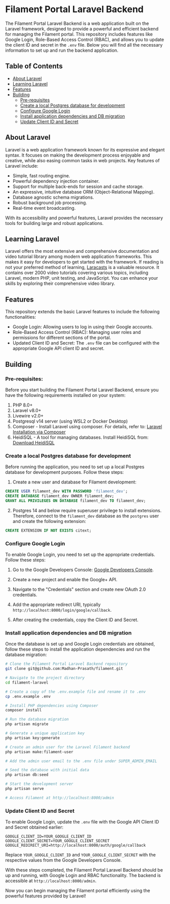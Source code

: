 # Filament Portal Laravel Backend

The Filament Portal Laravel Backend is a web application built on the Laravel framework, designed to provide a powerful and efficient backend for managing the Filament portal. This repository includes features like Google Login, Role-Based Access Control (RBAC), and allows you to update the client ID and secret in the `.env` file. Below you will find all the necessary information to set up and run the backend application.

## Table of Contents

- [About Laravel](#about-laravel)
- [Learning Laravel](#learning-laravel)
- [Features](#features)
- [Building](#building)
  - [Pre-requisites](#pre-requisites)
  - [Create a local Postgres database for development](#create-a-local-postgres-database-for-development)
  - [Configure Google Login](#configure-google-login)
  - [Install application dependencies and DB migration](#install-application-dependencies-and-db-migration)
  - [Update Client ID and Secret](#update-client-id-and-secret)

## About Laravel

Laravel is a web application framework known for its expressive and elegant syntax. It focuses on making the development process enjoyable and creative, while also easing common tasks in web projects. Key features of Laravel include:

- Simple, fast routing engine.
- Powerful dependency injection container.
- Support for multiple back-ends for session and cache storage.
- An expressive, intuitive database ORM (Object-Relational Mapping).
- Database agnostic schema migrations.
- Robust background job processing.
- Real-time event broadcasting.

With its accessibility and powerful features, Laravel provides the necessary tools for building large and robust applications.

## Learning Laravel

Laravel offers the most extensive and comprehensive documentation and video tutorial library among modern web application frameworks. This makes it easy for developers to get started with the framework. If reading is not your preferred method of learning, [Laracasts](https://laracasts.com) is a valuable resource. It contains over 2000 video tutorials covering various topics, including Laravel, modern PHP, unit testing, and JavaScript. You can enhance your skills by exploring their comprehensive video library.

## Features

This repository extends the basic Laravel features to include the following functionalities:

- Google Login: Allowing users to log in using their Google accounts.
- Role-Based Access Control (RBAC): Managing user roles and permissions for different sections of the portal.
- Updated Client ID and Secret: The `.env` file can be configured with the appropriate Google API client ID and secret.

## Building

### Pre-requisites:

Before you start building the Filament Portal Laravel Backend, ensure you have the following requirements installed on your system:

1. PHP 8.0+
2. Laravel v8.0+
3. Livewire v2.0+
4. Postgresql v14 server (using WSL2 or Docker Desktop)
5. Composer - Install Laravel using composer. For details, refer to: [Laravel Installation via Composer](https://laravel.com/docs/8.x/installation#installation-via-composer)
6. HeidiSQL - A tool for managing databases. Install HeidiSQL from: [Download HeidiSQL](https://www.heidisql.com/download.php)

### Create a local Postgres database for development

Before running the application, you need to set up a local Postgres database for development purposes. Follow these steps:

1. Create a new user and database for Filament development:

```sql
CREATE USER filament_dev WITH PASSWORD 'filament_dev';
CREATE DATABASE filament_dev OWNER filament_dev;
GRANT ALL PRIVILEGES ON DATABASE filament_dev TO filament_dev;
```

2. Postgres 14 and below require superuser privilege to install extensions. Therefore, connect to the `filament_dev` database as the `postgres` user and create the following extension:

```sql
CREATE EXTENSION IF NOT EXISTS citext;
```

### Configure Google Login

To enable Google Login, you need to set up the appropriate credentials. Follow these steps:

1. Go to the Google Developers Console: [Google Developers Console](https://console.developers.google.com/).

2. Create a new project and enable the Google+ API.

3. Navigate to the "Credentials" section and create new OAuth 2.0 credentials.

4. Add the appropriate redirect URI, typically `http://localhost:8000/login/google/callback`.

5. After creating the credentials, copy the Client ID and Secret.

### Install application dependencies and DB migration

Once the database is set up and Google Login credentials are obtained, follow these steps to install the application dependencies and run the database migration:

```sh
# Clone the Filament Portal Laravel Backend repository
git clone git@github.com:Madhan-Prasath/filament.git

# Navigate to the project directory
cd filament-laravel

# Create a copy of the .env.example file and rename it to .env
cp .env.example .env

# Install PHP dependencies using Composer
composer install

# Run the database migration
php artisan migrate

# Generate a unique application key
php artisan key:generate

# Create an admin user for the Laravel Filament backend
php artisan make:filament-user

# Add the admin user email to the .env file under SUPER_ADMIN_EMAIL

# Seed the database with initial data
php artisan db:seed

# Start the development server
php artisan serve

# Access Filament at http://localhost:8000/admin
```

### Update Client ID and Secret

To enable Google Login, update the `.env` file with the Google API Client ID and Secret obtained earlier:

```
GOOGLE_CLIENT_ID=YOUR_GOOGLE_CLIENT_ID
GOOGLE_CLIENT_SECRET=YOUR_GOOGLE_CLIENT_SECRET
GOOGLE_REDIRECT_URI=http://localhost:8000/auth/google/callback
```

Replace `YOUR_GOOGLE_CLIENT_ID` and `YOUR_GOOGLE_CLIENT_SECRET` with the respective values from the Google Developers Console.

With these steps completed, the Filament Portal Laravel Backend should be up and running, with Google Login and RBAC functionality. The backend is accessible at `http://localhost:8000/admin`.

Now you can begin managing the Filament portal efficiently using the powerful features provided by Laravel!
